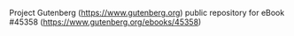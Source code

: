Project Gutenberg (https://www.gutenberg.org) public repository for eBook #45358 (https://www.gutenberg.org/ebooks/45358)
